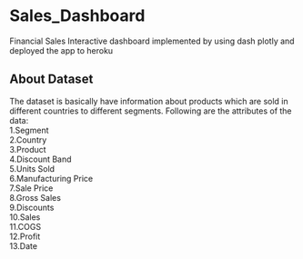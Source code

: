 # Sales_Dashboard
Financial Sales Interactive dashboard implemented by using dash plotly and deployed the app to heroku 

## About Dataset

The dataset is basically have information about products which are sold in different countries to different segments.
Following are the attributes of the data:  
   1.Segment  
   2.Country  
   3.Product  
   4.Discount Band  
   5.Units Sold  
   6.Manufacturing Price  
   7.Sale Price  
   8.Gross Sales  
   9.Discounts  
   10.Sales  
   11.COGS  
   12.Profit  
   13.Date  
   
   
  

